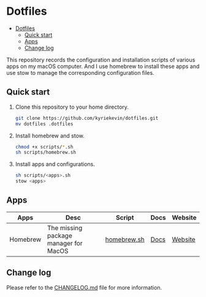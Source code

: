 # Dotfiles

- [Dotfiles](#dotfiles)
  - [Quick start](#quick-start)
  - [Apps](#apps)
  - [Change log](#change-log)

This repository records the configuration and installation scripts of various apps on my macOS computer. And I use homebrew to install these apps and use stow to manage the corresponding configuration files.

## Quick start

1. Clone this repository to your home directory.

    ```bash
    git clone https://github.com/kyriekevin/dotfiles.git
    mv dotfiles .dotfiles
    ```

2. Install homebrew and stow.

    ```bash
    chmod +x scripts/*.sh
    sh scripts/homebrew.sh
    ```

3. Install apps and configurations.

    ```bash
    sh scripts/<apps>.sh
    stow <apps>
    ```

## Apps

| Apps | Desc | Script | Docs| Website |
| --- | --- | --- | --- | --- |
| Homebrew | The missing package manager for MacOS | [homebrew.sh](./scripts/homebrew.sh) | [Docs](./docs/homebrew.md) | [Website](https://brew.sh/) |

## Change log

Please refer to the [CHANGELOG.md](CHANGELOG.md) file for more information.
